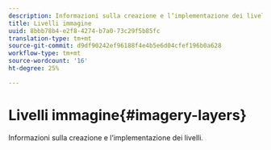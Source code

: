 ```yaml
---
description: Informazioni sulla creazione e l’implementazione dei livelli.
title: Livelli immagine
uuid: 8bbb78b4-e2f8-4274-b7a0-73c29f5b85fc
translation-type: tm+mt
source-git-commit: d9df90242ef96188f4e4b5e6d04cfef196b0a628
workflow-type: tm+mt
source-wordcount: '16'
ht-degree: 25%

---
```



# Livelli immagine{#imagery-layers}

Informazioni sulla creazione e l’implementazione dei livelli.

